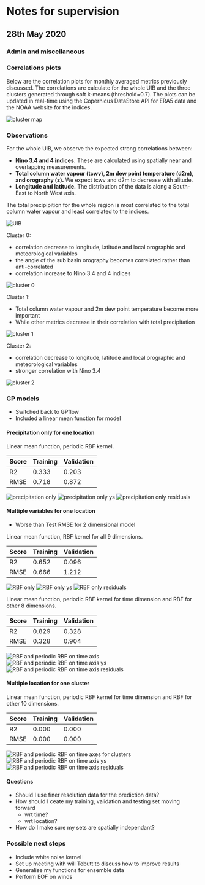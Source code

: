 # Notes for supervision

## 28th May 2020

### Admin and miscellaneous

### Correlations plots

Below are the correlation plots for monthly averaged metrics previously discussed. The correlations are calculate for the whole UIB and the three clusters generated through soft k-means (threshold=0.7). The plots can be updated in real-time using the Copernicus DataStore API for ERA5 data and the NOAA website for the indices.

![cluster map](https://dl.dropboxusercontent.com/s/g73pq99q4w9rw5z/Screenshot%202020-06-01%20at%2023.17.34.png?dl=0)

### Observations

For the whole UIB, we observe the expected strong correlations between:

* __Nino 3.4 and 4 indices.__ These are calculated using spatially near and overlapping measurements.
* __Total column water vapour (tcwv), 2m dew point temperature (d2m), and orography (z).__ We expect tcwv and d2m to decrease with alitude. 
* __Longitude and latitude.__ The distribution of the data is along a South-East to North West axis.

The total precipipition for the whole region is most correlated to the total column water vapour and least correlated to the indices.

![UIB](https://dl.dropboxusercontent.com/s/2plz0hyedfl345x/Screenshot%202020-05-29%20at%2017.12.54.png?dl=0)

Cluster 0:

* correlation decrease to longitude, latitude and local orographic and meteorological variables
* the angle of the sub basin orography becomes correlated rather than anti-correlated
* correlation increase to Nino 3.4 and 4 indices

![cluster 0](https://dl.dropboxusercontent.com/s/a3dxtxkf3q0qvty/Screenshot%202020-05-29%20at%2017.13.04.png?dl=0)

Cluster 1:

* Total column water vapour and 2m dew point temperature become more important
* While other metrics decrease in their correlation with total precipitation

![cluster 1](https://dl.dropboxusercontent.com/s/az6v41ipjom3vzn/Screenshot%202020-05-29%20at%2017.13.39.png?dl=0)

Cluster 2:

* correlation decrease to longitude, latitude and local orographic and meteorological variables
* stronger correlation with Nino 3.4

![cluster 2](https://dl.dropboxusercontent.com/s/sjiwmtl1fj714ig/Screenshot%202020-05-29%20at%2017.13.51.png?dl=0)

### GP models

* Switched back to GPflow
* Included a linear mean function for model

#### Precipitation only for one location

Linear mean function, periodic RBF kernel.

| Score | Training | Validation |
| ----- | ---------| ---------- |
| R2    | 0.333    | 0.203      |
| RMSE  | 0.718    | 0.872      |

![precipitation only](https://dl.dropboxusercontent.com/s/vjv7ht6w3yf6cr2/Screenshot%202020-05-31%20at%2019.07.32.png?dl=0)
![precipitation only ys](https://dl.dropboxusercontent.com/s/)
![precipitation only residuals](https://dl.dropboxusercontent.com/s/)

#### Multiple variables for one location

* Worse than Test RMSE for 2 dimensional model

Linear mean function, RBF kernel for all 9 dimensions.

| Score | Training | Validation |
| ----- | ---------| ---------- |
| R2    | 0.652    | 0.096      |
| RMSE  | 0.666    | 1.212      |

![RBF only](https://dl.dropboxusercontent.com/s/i6geypj4e5lmiln/Screenshot%202020-06-01%20at%2021.43.25.png?dl=0)
![RBF only ys](https://dl.dropboxusercontent.com/s/)
![RBF only residuals](https://dl.dropboxusercontent.com/s/)

Linear mean function, periodic RBF kernel for time dimension and RBF for other 8 dimensions.

| Score | Training | Validation |
| ----- | ---------| ---------- |
| R2    | 0.829    | 0.328      |
| RMSE  | 0.328    | 0.904      |

![RBF and periodic RBF on time axis](https://dl.dropboxusercontent.com/s/ohayaq75i48kam4/Screenshot%202020-06-01%20at%2022.34.32.png?dl=0)
![RBF and periodic RBF on time axis ys](https://dl.dropboxusercontent.com/s/)
![RBF and periodic RBF on time axis residuals](https://dl.dropboxusercontent.com/s/)

#### Multiple location for one cluster

Linear mean function, periodic RBF kernel for time dimension and RBF for other 10 dimensions.

| Score | Training | Validation |
| ----- | ---------| ---------- |
| R2    | 0.000    | 0.000      |
| RMSE  | 0.000    | 0.000      |

![RBF and periodic RBF on time axes for clusters](https://dl.dropboxusercontent.com/s)
![RBF and periodic RBF on time axis ys](https://dl.dropboxusercontent.com/s/)
![RBF and periodic RBF on time axis residuals](https://dl.dropboxusercontent.com/s/)

#### Questions

* Should I use finer resolution data for the prediction data?
* How should I ceate my training, validation and testing set moving forward
  * wrt time?
  * wrt location?
* How do I make sure my sets are spatially independant?

### Possible next steps

* Include white noise kernel
* Set up meeting with will Tebutt to discuss how to improve results
* Generalise my functions for ensemble data
* Perform EOF on winds

